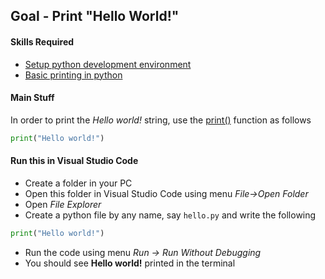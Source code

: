 ## Goal - Print "Hello World!"
#### Skills Required
* [Setup python development environment](https://nagasudhir.blogspot.com/2020/04/setup-python-development-environment_14.html)
* [Basic printing in python](https://nagasudhir.blogspot.com/2020/04/setup-python-development-environment_14.html)

#### Main Stuff
In order to print the _Hello world!_ string, use the [print()](http://docs.python.org/library/functions.html#print "(in Python v2.7)") function as follows
```python
print("Hello world!")
```

#### Run this in Visual Studio Code
* Create a folder in your PC
* Open this folder in Visual Studio Code using menu _File->Open Folder_
* Open _File Explorer_
* Create a python file by any name, say ```hello.py``` and write the following
```python
print("Hello world!")
```
* Run the code using menu _Run -> Run Without Debugging_
* You should see __Hello world!__ printed in the terminal
<!--stackedit_data:
eyJoaXN0b3J5IjpbLTIwNjk5MDExMjcsLTEwMDU4NTc2MTRdfQ
==
-->